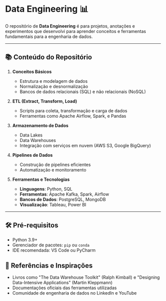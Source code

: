 # **Data Engineering** 📊

O repositório de **Data Engineering** é para projetos, anotações e experimentos que desenvolvi para aprender conceitos e ferramentas fundamentais para a engenharia de dados. 

---

## 📚 **Conteúdo do Repositório**

1. **Conceitos Básicos**  
   - Estrutura e modelagem de dados  
   - Normalização e desnormalização  
   - Bancos de dados relacionais (SQL) e não relacionais (NoSQL)  

2. **ETL (Extract, Transform, Load)**  
   - Scripts para coleta, transformação e carga de dados  
   - Ferramentas como Apache Airflow, Spark, e Pandas  

3. **Armazenamento de Dados**  
   - Data Lakes  
   - Data Warehouses  
   - Integração com serviços em nuvem (AWS S3, Google BigQuery)  

4. **Pipelines de Dados**  
   - Construção de pipelines eficientes  
   - Automatização e monitoramento  

5. **Ferramentas e Tecnologias**  
   - **Linguagens**: Python, SQL  
   - **Ferramentas**: Apache Kafka, Spark, Airflow  
   - **Bancos de Dados**: PostgreSQL, MongoDB  
   - **Visualização**: Tableau, Power BI  

---

## 🛠 **Pré-requisitos**

- Python 3.9+  
- Gerenciador de pacotes: `pip` ou `conda`  
- IDE recomendada: VS Code ou PyCharm  


## 🌟 **Referências e Inspirações**

- Livros como "The Data Warehouse Toolkit" (Ralph Kimball) e "Designing Data-Intensive Applications" (Martin Kleppmann)  
- Documentações oficiais das ferramentas utilizadas  
- Comunidade de engenharia de dados no LinkedIn e YouTube  

